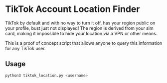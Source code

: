 # TikTok Account Location Finder

TikTok by default and with no way to turn it off, has your region public on your profile, bust just not displayed!
The region is derived from your sim card, making it impossible to hide your location via a VPN or other means.

This is a proof of concept script that allows anyone to query this information for any TikTok user.

## Usage

```bash
python3 tiktok_location.py <username>
```
